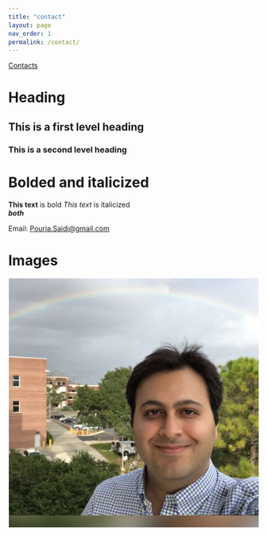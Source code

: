 ```yaml
---
title: "contact"
layout: page
nav_order: 1
permalink: /contact/
---
```

<a href="./page2">Contacts</a>

# Heading

## This is a first level heading

### This is a second level heading

# Bolded and italicized
**This text**  is bold
*This text* is italicized
<br>
***both***

Email: Pouria.Saidi@gmail.com
# Images
![Pouria Saidi](Images/Pouria.png)
